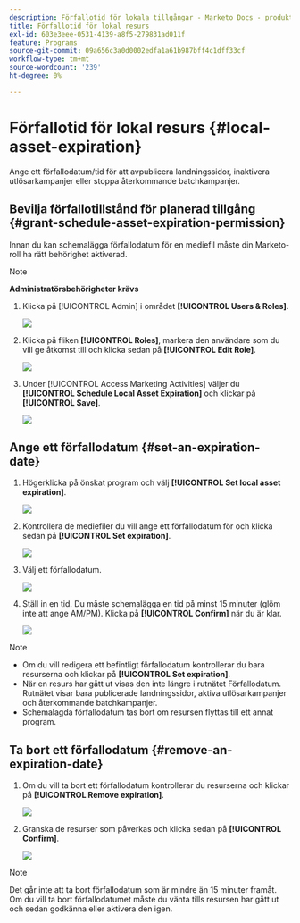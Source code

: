 ```yaml
---
description: Förfallotid för lokala tillgångar - Marketo Docs - produktdokumentation
title: Förfallotid för lokal resurs
exl-id: 603e3eee-0531-4139-a8f5-279831ad011f
feature: Programs
source-git-commit: 09a656c3a0d0002edfa1a61b987bff4c1dff33cf
workflow-type: tm+mt
source-wordcount: '239'
ht-degree: 0%

---
```


# Förfallotid för lokal resurs {#local-asset-expiration}

Ange ett förfallodatum/tid för att avpublicera landningssidor, inaktivera utlösarkampanjer eller stoppa återkommande batchkampanjer.

## Bevilja förfallotillstånd för planerad tillgång {#grant-schedule-asset-expiration-permission}

Innan du kan schemalägga förfallodatum för en mediefil måste din Marketo-roll ha rätt behörighet aktiverad.

>[!NOTE]
>
>**Administratörsbehörigheter krävs**

1. Klicka på [!UICONTROL Admin] i området **[!UICONTROL Users & Roles]**.

   ![](assets/local-asset-expiration-1.png)

1. Klicka på fliken **[!UICONTROL Roles]**, markera den användare som du vill ge åtkomst till och klicka sedan på **[!UICONTROL Edit Role]**.

   ![](assets/local-asset-expiration-2.png)

1. Under [!UICONTROL Access Marketing Activities] väljer du **[!UICONTROL Schedule Local Asset Expiration]** och klickar på **[!UICONTROL Save]**.

   ![](assets/local-asset-expiration-3.png)

## Ange ett förfallodatum {#set-an-expiration-date}

1. Högerklicka på önskat program och välj **[!UICONTROL Set local asset expiration]**.

   ![](assets/local-asset-expiration-4.png)

1. Kontrollera de mediefiler du vill ange ett förfallodatum för och klicka sedan på **[!UICONTROL Set expiration]**.

   ![](assets/local-asset-expiration-5.png)

1. Välj ett förfallodatum.

   ![](assets/local-asset-expiration-6.png)

1. Ställ in en tid. Du måste schemalägga en tid på minst 15 minuter (glöm inte att ange AM/PM). Klicka på **[!UICONTROL Confirm]** när du är klar.

   ![](assets/local-asset-expiration-7.png)

>[!NOTE]
>
>* Om du vill redigera ett befintligt förfallodatum kontrollerar du bara resurserna och klickar på **[!UICONTROL Set expiration]**.
>* När en resurs har gått ut visas den inte längre i rutnätet Förfallodatum. Rutnätet visar bara publicerade landningssidor, aktiva utlösarkampanjer och återkommande batchkampanjer.
>* Schemalagda förfallodatum tas bort om resursen flyttas till ett annat program.

## Ta bort ett förfallodatum {#remove-an-expiration-date}

1. Om du vill ta bort ett förfallodatum kontrollerar du resurserna och klickar på **[!UICONTROL Remove expiration]**.

   ![](assets/local-asset-expiration-8.png)

1. Granska de resurser som påverkas och klicka sedan på **[!UICONTROL Confirm]**.

   ![](assets/local-asset-expiration-9.png)

>[!NOTE]
>
>Det går inte att ta bort förfallodatum som är mindre än 15 minuter framåt. Om du vill ta bort förfallodatumet måste du vänta tills resursen har gått ut och sedan godkänna eller aktivera den igen.
